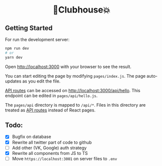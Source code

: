 <h1 align="center">🚀Clubhouse💥</h1>

## Getting Started

For run the development server:

```bash
npm run dev
# or
yarn dev
```

Open [http://localhost:3000](http://localhost:3000) with your browser to see the result.

You can start editing the page by modifying `pages/index.js`. The page auto-updates as you edit the file.

[API routes](https://nextjs.org/docs/api-routes/introduction) can be accessed on [http://localhost:3000/api/hello](http://localhost:3000/api/hello). This endpoint can be edited in `pages/api/hello.js`.

The `pages/api` directory is mapped to `/api/*`. Files in this directory are treated as [API routes](https://nextjs.org/docs/api-routes/introduction) instead of React pages.


## Todo:
- [x] Bugfix on database
- [x] Rewrite all twitter part of code to github
- [ ] Add other (VK, Google) auth strategy
- [x] Rewrite all components from JS to TS
- [ ] Move `https://localhost:3001` on server files to `.env`
